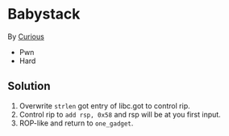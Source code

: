 # Babystack

By [Curious](https://github.com/Curious-Lucifer)

- Pwn
- Hard

## Solution

1. Overwrite `strlen` got entry of libc.got to control rip.
2. Control rip to `add rsp, 0x58` and rsp will be at you first input.
3. ROP-like and return to `one_gadget`.
